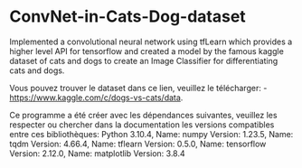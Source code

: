 # ConvNet-in-Cats-Dog-dataset
Implemented a convolutional neural network using tfLearn which provides a higher level API for tensorflow and created a model by the famous kaggle dataset of cats and dogs to create an Image Classifier for differentiating cats and dogs.

Vous pouvez trouver le dataset dans ce lien, veuillez le télécharger: - https://www.kaggle.com/c/dogs-vs-cats/data.

Ce programme a été créer avec les dépendances suivantes, veuillez les respecter ou chercher dans la documentation les versions compatibles entre ces bibliothèques:
Python 3.10.4,
Name: numpy        Version: 1.23.5,
Name: tqdm         Version: 4.66.4,
Name: tflearn      Version: 0.5.0,
Name: tensorflow   Version: 2.12.0,
Name: matplotlib   Version: 3.8.4
